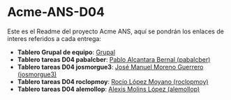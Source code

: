 # Acme-ANS-D04

Este es el Readme del proyecto Acme ANS, aquí se pondrán los enlaces de interes referidos a cada entrega:

- **Tablero Grupal de equipo**: [Grupal](https://github.com/orgs/DP2-C1-057/projects/14/views/1)
- **Tablero tareas D04 pabalcber**: [Pablo Alcantara Bernal (pabalcber)](https://github.com/orgs/DP2-C1-057/projects/6)
- **Tablero tareas D04 josmorgue3**: [José Manuel Moreno Guerrero (josmorgue3)](https://github.com/orgs/DP2-C1-057/projects/4)
- **Tablero tareas D04 roclopmoy**: [Rocío López Moyano (roclopmoy)](https://github.com/orgs/DP2-C1-057/projects/9)
- **Tablero tareas D04 alemollop**: [Alexis Molins López (alemollop)](https://github.com/orgs/DP2-C1-057/projects/8) 
